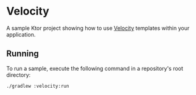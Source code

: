 # Velocity

A sample Ktor project showing how to use [Velocity](https://ktor.io/docs/velocity.html) templates within your application.

## Running

To run a sample, execute the following command in a repository's root directory:
```bash
./gradlew :velocity:run
```
